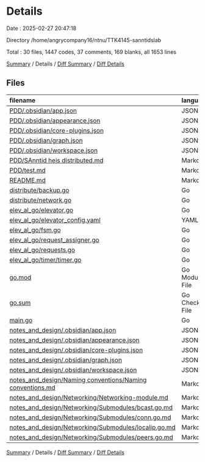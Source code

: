 # Details

Date : 2025-02-27 20:47:18

Directory /home/angrycompany16/ntnu/TTK4145-sanntidslab

Total : 30 files,  1447 codes, 37 comments, 169 blanks, all 1653 lines

[Summary](results.md) / Details / [Diff Summary](diff.md) / [Diff Details](diff-details.md)

## Files
| filename | language | code | comment | blank | total |
| :--- | :--- | ---: | ---: | ---: | ---: |
| [PDD/.obsidian/app.json](/PDD/.obsidian/app.json) | JSON | 1 | 0 | 0 | 1 |
| [PDD/.obsidian/appearance.json](/PDD/.obsidian/appearance.json) | JSON | 3 | 0 | 0 | 3 |
| [PDD/.obsidian/core-plugins.json](/PDD/.obsidian/core-plugins.json) | JSON | 31 | 0 | 0 | 31 |
| [PDD/.obsidian/graph.json](/PDD/.obsidian/graph.json) | JSON | 22 | 0 | 0 | 22 |
| [PDD/.obsidian/workspace.json](/PDD/.obsidian/workspace.json) | JSON | 196 | 0 | 0 | 196 |
| [PDD/SAnntid heis distributed.md](/PDD/SAnntid%20heis%20distributed.md) | Markdown | 2 | 0 | 1 | 3 |
| [PDD/test.md](/PDD/test.md) | Markdown | 1 | 0 | 1 | 2 |
| [README.md](/README.md) | Markdown | 2 | 0 | 1 | 3 |
| [distribute/backup.go](/distribute/backup.go) | Go | 26 | 3 | 7 | 36 |
| [distribute/network.go](/distribute/network.go) | Go | 214 | 17 | 48 | 279 |
| [elev\_al\_go/elevator.go](/elev_al_go/elevator.go) | Go | 134 | 7 | 24 | 165 |
| [elev\_al\_go/elevator\_config.yaml](/elev_al_go/elevator_config.yaml) | YAML | 2 | 0 | 0 | 2 |
| [elev\_al\_go/fsm.go](/elev_al_go/fsm.go) | Go | 136 | 1 | 24 | 161 |
| [elev\_al\_go/request\_assigner.go](/elev_al_go/request_assigner.go) | Go | 45 | 4 | 13 | 62 |
| [elev\_al\_go/requests.go](/elev_al_go/requests.go) | Go | 115 | 0 | 11 | 126 |
| [elev\_al\_go/timer/timer.go](/elev_al_go/timer/timer.go) | Go | 25 | 1 | 6 | 32 |
| [go.mod](/go.mod) | Go Module File | 25 | 0 | 5 | 30 |
| [go.sum](/go.sum) | Go Checksum File | 92 | 0 | 1 | 93 |
| [main.go](/main.go) | Go | 50 | 4 | 11 | 65 |
| [notes\_and\_design/.obsidian/app.json](/notes_and_design/.obsidian/app.json) | JSON | 3 | 0 | 0 | 3 |
| [notes\_and\_design/.obsidian/appearance.json](/notes_and_design/.obsidian/appearance.json) | JSON | 1 | 0 | 0 | 1 |
| [notes\_and\_design/.obsidian/core-plugins.json](/notes_and_design/.obsidian/core-plugins.json) | JSON | 31 | 0 | 0 | 31 |
| [notes\_and\_design/.obsidian/graph.json](/notes_and_design/.obsidian/graph.json) | JSON | 22 | 0 | 0 | 22 |
| [notes\_and\_design/.obsidian/workspace.json](/notes_and_design/.obsidian/workspace.json) | JSON | 178 | 0 | 0 | 178 |
| [notes\_and\_design/Naming conventions/Naming conventions.md](/notes_and_design/Naming%20conventions/Naming%20conventions.md) | Markdown | 5 | 0 | 0 | 5 |
| [notes\_and\_design/Networking/Networking-module.md](/notes_and_design/Networking/Networking-module.md) | Markdown | 6 | 0 | 1 | 7 |
| [notes\_and\_design/Networking/Submodules/bcast.go.md](/notes_and_design/Networking/Submodules/bcast.go.md) | Markdown | 34 | 0 | 7 | 41 |
| [notes\_and\_design/Networking/Submodules/conn.go.md](/notes_and_design/Networking/Submodules/conn.go.md) | Markdown | 1 | 0 | 0 | 1 |
| [notes\_and\_design/Networking/Submodules/localip.go.md](/notes_and_design/Networking/Submodules/localip.go.md) | Markdown | 8 | 0 | 0 | 8 |
| [notes\_and\_design/Networking/Submodules/peers.go.md](/notes_and_design/Networking/Submodules/peers.go.md) | Markdown | 36 | 0 | 8 | 44 |

[Summary](results.md) / Details / [Diff Summary](diff.md) / [Diff Details](diff-details.md)